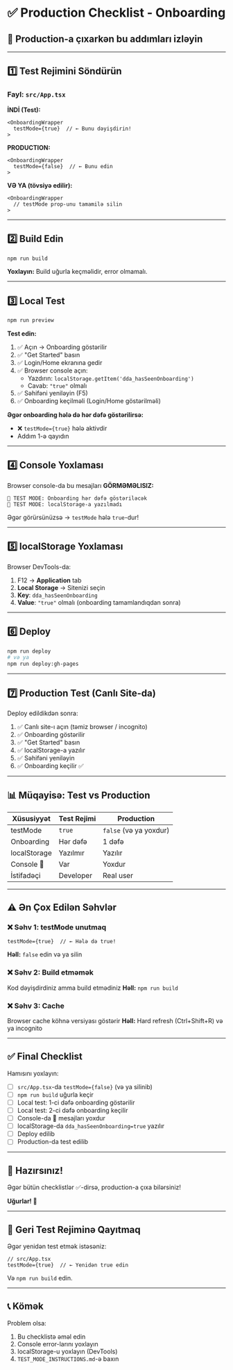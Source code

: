 # ✅ Production Checklist - Onboarding

## 🎯 Production-a çıxarkən bu addımları izləyin

---

## 1️⃣ Test Rejimini Söndürün

### Fayl: `src/App.tsx`

**İNDİ (Test):**
```tsx
<OnboardingWrapper 
  testMode={true}  // ← Bunu dəyişdirin!
>
```

**PRODUCTION:**
```tsx
<OnboardingWrapper 
  testMode={false}  // ← Bunu edin
>
```

**VƏ YA (tövsiyə edilir):**
```tsx
<OnboardingWrapper 
  // testMode prop-unu tamamilə silin
>
```

---

## 2️⃣ Build Edin

```bash
npm run build
```

**Yoxlayın:** Build uğurla keçməlidir, error olmamalı.

---

## 3️⃣ Local Test

```bash
npm run preview
```

**Test edin:**

1. ✅ Açın → Onboarding göstərilir
2. ✅ "Get Started" basın
3. ✅ Login/Home ekranına gedir
4. ✅ Browser console açın:
   - Yazdırın: `localStorage.getItem('dda_hasSeenOnboarding')`
   - Cavab: `"true"` olmalı
5. ✅ Səhifəni yeniləyin (F5)
6. ✅ Onboarding keçilməli (Login/Home göstərilməli)

**Əgər onboarding hələ də hər dəfə göstərilirsə:**
- ❌ `testMode={true}` hələ aktivdir
- Addım 1-ə qayıdın

---

## 4️⃣ Console Yoxlaması

Browser console-da bu mesajları **GÖRMƏMƏLISIZ:**

```
🧪 TEST MODE: Onboarding hər dəfə göstəriləcək
🧪 TEST MODE: localStorage-a yazılmadı
```

Əgər görürsünüzsə → `testMode` hələ `true`-dur!

---

## 5️⃣ localStorage Yoxlaması

Browser DevTools-da:
1. F12 → **Application** tab
2. **Local Storage** → Sitenizi seçin
3. **Key**: `dda_hasSeenOnboarding`
4. **Value**: `"true"` olmalı (onboarding tamamlandıqdan sonra)

---

## 6️⃣ Deploy

```bash
npm run deploy
# və ya
npm run deploy:gh-pages
```

---

## 7️⃣ Production Test (Canlı Site-da)

Deploy edildikdən sonra:

1. ✅ Canlı site-ı açın (təmiz browser / incognito)
2. ✅ Onboarding göstərilir
3. ✅ "Get Started" basın
4. ✅ localStorage-a yazılır
5. ✅ Səhifəni yeniləyin
6. ✅ Onboarding keçilir ✅

---

## 📊 Müqayisə: Test vs Production

| Xüsusiyyət | Test Rejimi | Production |
|------------|-------------|------------|
| testMode | `true` | `false` (və ya yoxdur) |
| Onboarding | Hər dəfə | 1 dəfə |
| localStorage | Yazılmır | Yazılır |
| Console 🧪 | Var | Yoxdur |
| İstifadəçi | Developer | Real user |

---

## ⚠️ Ən Çox Edilən Səhvlər

### ❌ Səhv 1: testMode unutmaq
```tsx
testMode={true}  // ← Hələ də true!
```
**Həll:** `false` edin və ya silin

### ❌ Səhv 2: Build etməmək
Kod dəyişdirdiniz amma build etmədiniz
**Həll:** `npm run build`

### ❌ Səhv 3: Cache
Browser cache köhnə versiyası göstərir
**Həll:** Hard refresh (Ctrl+Shift+R) və ya incognito

---

## ✅ Final Checklist

Hamısını yoxlayın:

- [ ] `src/App.tsx`-da `testMode={false}` (və ya silinib)
- [ ] `npm run build` uğurla keçir
- [ ] Local test: 1-ci dəfə onboarding göstərilir
- [ ] Local test: 2-ci dəfə onboarding keçilir
- [ ] Console-da 🧪 mesajları yoxdur
- [ ] localStorage-da `dda_hasSeenOnboarding=true` yazılır
- [ ] Deploy edilib
- [ ] Production-da test edilib

---

## 🎉 Hazırsınız!

Əgər bütün checklistlər ✅-dirsə, production-a çıxa bilərsiniz!

**Uğurlar! 🚀**

---

## 🔄 Geri Test Rejiminə Qayıtmaq

Əgər yenidən test etmək istəsəniz:

```tsx
// src/App.tsx
testMode={true}  // ← Yenidən true edin
```

Və `npm run build` edin.

---

## 📞 Kömək

Problem olsa:
1. Bu checklistə əməl edin
2. Console error-larını yoxlayın
3. localStorage-u yoxlayın (DevTools)
4. `TEST_MODE_INSTRUCTIONS.md`-ə baxın
